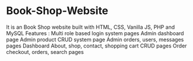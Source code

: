 # Book-Shop-Website
It is an Book Shop website built with HTML, CSS, Vanilla JS, PHP and MySQL
Features :
Multi role based login system pages
Admin dashboard page
Admin product CRUD system page
Admin orders, users, messages pages
Dashboard
About, shop, contact, shopping cart CRUD pages
Order checkout, orders, search pages
